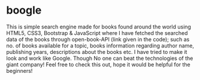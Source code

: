# boogle
This is simple search engine made for books found around the world using HTML5, CSS3, Bootstrap &amp; JavaScript where I have fetched the searched data of the books through open-book-API (link given in the code); such as no. of books available for a topic, books information regarding author name, publishing years, descriptions about the books etc. I have tried to make it look and work like Google. Though No one can beat the technologies of the giant company! Feel free to check this out, hope it would be helpful for the beginners!

